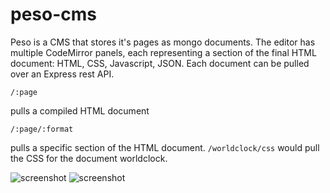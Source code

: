 # peso-cms
Peso is a CMS that stores it's pages as mongo documents.  The editor has multiple CodeMirror panels, each representing a section of the final HTML document: HTML, CSS, Javascript, JSON.  Each document can be pulled over an Express rest API.

```
/:page
```
pulls a compiled HTML document

```
/:page/:format
```
pulls a specific section of the HTML document. `/worldclock/css` would pull the CSS for the document worldclock.

![screenshot](https://res.cloudinary.com/hl2vrcvpj/image/upload/v1556130081/peso-cms/Capture.jpg)
![screenshot](https://res.cloudinary.com/hl2vrcvpj/image/upload/v1556130081/peso-cms/Capture2.jpg)
